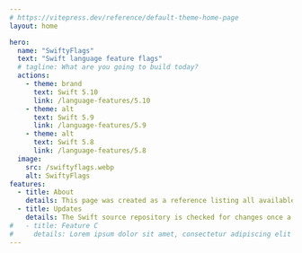 ```yaml
---
# https://vitepress.dev/reference/default-theme-home-page
layout: home

hero:
  name: "SwiftyFlags"
  text: "Swift language feature flags"
  # tagline: What are you going to build today?
  actions:
    - theme: brand
      text: Swift 5.10
      link: /language-features/5.10
    - theme: alt
      text: Swift 5.9
      link: /language-features/5.9
    - theme: alt
      text: Swift 5.8
      link: /language-features/5.8
  image:
    src: /swiftyflags.webp
    alt: SwiftyFlags
features:
  - title: About
    details: This page was created as a reference listing all available compiler flags for upcoming and experimental features. Stable features are also listed per toolchain version.
  - title: Updates
    details: The Swift source repository is checked for changes once a day.
#   - title: Feature C
#     details: Lorem ipsum dolor sit amet, consectetur adipiscing elit
---
```


<style>
:root {
  --vp-home-hero-name-color: transparent;
  --vp-home-hero-name-background: -webkit-linear-gradient(120deg, #bd34fe 30%, #F05137);

  --vp-home-hero-image-background-image: linear-gradient(-45deg, #bd34fe 50%, #F05137 50%);
  --vp-home-hero-image-filter: blur(44px);
}

@media (min-width: 640px) {
  :root {
    --vp-home-hero-image-filter: blur(56px);
  }
}

@media (min-width: 960px) {
  :root {
    --vp-home-hero-image-filter: blur(68px);
  }
}
</style>

<aside data-fbb-feedback="94aba706-e846-4be0-87fe-c1367d069155"
data-fbb-widget:title="Get in touch"
data-fbb-widget:text-placeholder="Message"
data-fbb-widget:primary-color="#F05137"
data-fbb-widget:primary-dark-color="#F05137"
data-fbb-widget:hover-dark-color="#F69787"
data-fbb-widget:hover-color="#F69787"
/>
